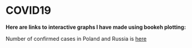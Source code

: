 # COVID19

**Here are links to interactive graphs I have made using bookeh plotting:**

Number of confirmed cases in Poland and Russia is [here](https://msarnacki.github.io/coronavirus-COVID19/docs/poland_russia.html)